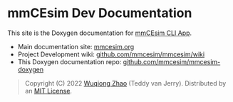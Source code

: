 # mmCEsim Dev Documentation
This site is the Doxygen documentation for [mmCEsim CLI App](https://github.com/mmcesim/mmcesim).

- Main documentation site: [mmcesim.org](https://mmcesim.org)
- Project Development wiki: [github.com/mmcesim/mmcesim/wiki](https://github.com/mmcesim/mmcesim/wiki)
- This Doxygen documentation repo: [github.com/mmcesim/mmcesim-doxygen](https://github.com/mmcesim/mmcesim-doxygen)

> Copyright (C) 2022 [Wuqiong Zhao](https://wqzhao.org) (Teddy van Jerry). Distributed by an [MIT License](https://github.com/mmcesim/mmcesim/blob/master/LICENSE).
